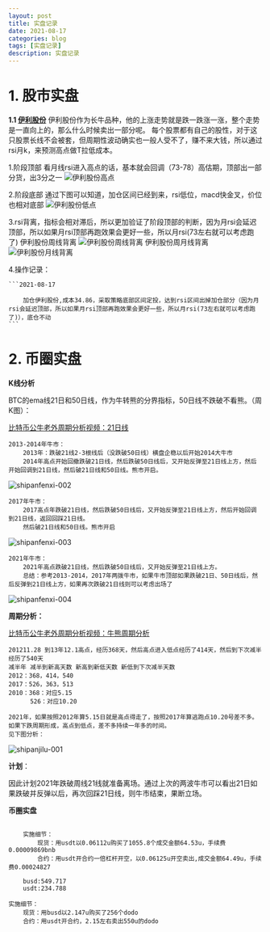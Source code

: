 ```yaml
---
layout: post
title: 实盘记录
date: 2021-08-17
categories: blog
tags: [实盘记录]
description: 实盘记录
---
```


# 1. 股市实盘 #

**1.1 [伊利股份][600887]**
  伊利股份作为长牛品种，他的上涨走势就是跌一跌涨一涨，整个走势是一直向上的，那么什么时候卖出一部分呢。
  每个股票都有自己的股性，对于这只股票长线不会被套，但周期性波动确实也一般人受不了，赚不来大钱，所以通过rsi月k，来预测高点做T拉低成本。

  1.阶段顶部
  看月线rsi进入高点的话，基本就会回调（73-78）高估期，顶部出一部分货，出3分之一
  ![伊利股份高点][600887-001]

  2.阶段底部
  通过下图可以知道，加仓区间已经到来，rsi低位，macd快金叉，价位也相对底部
  ![伊利股份低点][600887-002]
  
  3.rsi背离，指标会相对滞后，所以更加验证了阶段顶部的判断，因为月rsi会延迟顶部，所以如果月rsi顶部再跑效果会更好一些，所以月rsi(73左右就可以考虑跑了)
  伊利股份周线背离
  ![伊利股份周线背离][600887-003]
  伊利股份周月线背离
  ![伊利股份月线背离][600887-004]

   4.操作记录：
   
    ```2021-08-17

        加仓伊利股份,成本34.86，采取策略底部区间定投，达到rsi区间出掉加仓部分（因为月rsi会延迟顶部，所以如果月rsi顶部再跑效果会更好一些，所以月rsi(73左右就可以考虑跑了)），底仓不动
    ```

# 2. 币圈实盘 #

**K线分析**

BTC的ema线21日和50日线，作为牛转熊的分界指标，50日线不跌破不看熊。（周K图）：

[比特币公牛老外周期分析视频：21日线](https://www.youtube.com/watch?v=dJSvEvCsyTw&list=PLwDgXWGx8yomhmN8_N7UT_9uDIe4ZpPaV&index=1&t=616s)

    2013-2014年牛市：
        2013年：跌破21线2-3根线后（没跌破50日线）横盘企稳以后开始2014大牛市
        2014年高点开始回撤跌破21日线，然后跌破50日线后，又开始反弹至21日线上方，然后开始回调到21日线，然后破21日线和50日线。熊市开启。

![shipanfenxi-002][shipanfenxi-002]

    2017年牛市：
        2017高点年跌破21日线，然后跌破50日线后，又开始反弹至21日线上方，然后开始回调到21日线，返回回踩21日线。
        然后破21日线和50日线。熊市开启

![shipanfenxi-003][shipanfenxi-003]

    2021年牛市：
        2021年高点跌破21日线，然后跌破50日线后，又开始反弹至21日线上方。
        总结：参考2013-2014，2017年两拨牛市，如果牛市顶部如果跌破21日、50日线后，然后反弹到21日线上方，如果再次跌破21日线则可以考虑出场了

![shipanfenxi-004][shipanfenxi-004]

**周期分析：**

[比特币公牛老外周期分析视频：牛熊周期分析](https://www.youtube.com/watch?v=DfQfYTcx6hQ&list=PLwDgXWGx8yomhmN8_N7UT_9uDIe4ZpPaV&index=3&t=48s)

    201211.28 到13年12.1高点，经历368天，然后高点进入低点经历了414天，然后到下次减半经历了540天
    减半年 减半到新高天数 新高到新低天数 新低到下次减半天数
    2012：368，414，540
    2017：526，363，513
    2010：368：对应5.15
          526：对应10.20
         
    2021年，如果按照2012年算5.15日就是高点得走了，按照2017年算逃跑点10.20号差不多。
    如果下跌周期形成，高点到低点，差不多持续一年多的时间。
    见下图分析：

![shipanjilu-001][shipanjilu-001]


**计划**：

因此计划2021年跌破周线21线就准备离场。通过上次的两波牛市可以看出21日如果跌破并反弹以后，再次回踩21日线，则牛市结束，果断立场。

**币圈实盘**
```bts合约费率套利

    实施细节：
        现货：用usdt以0.06112u购买了1055.8个成交金额64.53u，手续费0.00009869bnb
        合约：用usdt开合约一倍杠杆开空，以0.06125u开空卖出,成交金额64.49u，手续费0.00024827

```

```dodo合约费率套利
    busd:549.717
    usdt:234.788

实施细节：
    现货：用busd以2.147u购买了256个dodo
    合约：用usdt开合约，2.15左右卖出550u的dodo
```

[600887]: https://cn.tradingview.com/chart/VcKE8GBT/?symbol=COINBASE%3ABTCUSD 
[600887-001]: https://siweiwo.top/resource/investment/other/600887-001.png
[600887-002]: https://siweiwo.top/resource/investment/other/600887-002.png
[600887-003]: https://siweiwo.top/resource/investment/other/600887-003.png
[600887-004]: https://siweiwo.top/resource/investment/other/600887-004.png
[shipanjilu-001]: https://siweiwo.top/resource/investment/other/shipanjilu-001.jpg
[shipanfenxi-002]: https://siweiwo.top/resource/investment/other/shipanfenxi-002.png
[shipanfenxi-003]: https://siweiwo.top/resource/investment/other/shipanfenxi-003.png
[shipanfenxi-004]: https://siweiwo.top/resource/investment/other/shipanfenxi-004.png


